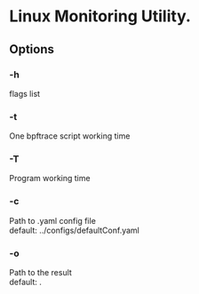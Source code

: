 # Linux Monitoring Utility.

## Options
### -h <br />
flags list <br /> 
### -t <br />
One bpftrace script working time <br />
### -T <br />
Program working time <br />
### -c <br />
Path to .yaml config file <br />
default: ../configs/defaultConf.yaml <br />
### -o  <br />
Path to the result <br />
default: . <br />
